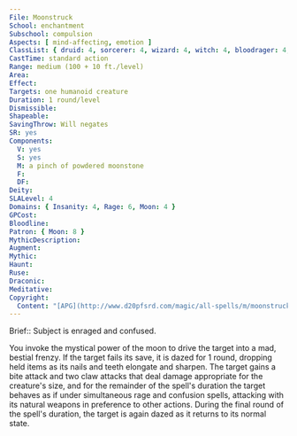 ```yaml
---
File: Moonstruck
School: enchantment
Subschool: compulsion
Aspects: [ mind-affecting, emotion ]
ClassList: { druid: 4, sorcerer: 4, wizard: 4, witch: 4, bloodrager: 4, psychic: 4 }
CastTime: standard action
Range: medium (100 + 10 ft./level)
Area: 
Effect: 
Targets: one humanoid creature
Duration: 1 round/level
Dismissible: 
Shapeable: 
SavingThrow: Will negates
SR: yes
Components:
  V: yes
  S: yes
  M: a pinch of powdered moonstone
  F: 
  DF: 
Deity: 
SLALevel: 4
Domains: { Insanity: 4, Rage: 6, Moon: 4 }
GPCost: 
Bloodline: 
Patron: { Moon: 8 }
MythicDescription: 
Augment: 
Mythic: 
Haunt: 
Ruse: 
Draconic: 
Meditative: 
Copyright:
  Content: "[APG](http://www.d20pfsrd.com/magic/all-spells/m/moonstruck)"
---
```

Brief:: Subject is enraged and confused.

You invoke the mystical power of the moon to drive the target into a mad, bestial frenzy. If the target fails its save, it is dazed for 1 round, dropping held items as its nails and teeth elongate and sharpen. The target gains a bite attack and two claw attacks that deal damage appropriate for the creature's size, and for the remainder of the spell's duration the target behaves as if under simultaneous rage and confusion spells, attacking with its natural weapons in preference to other actions. During the final round of the spell's duration, the target is again dazed as it returns to its normal state.
